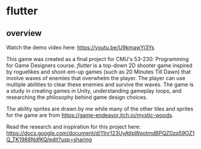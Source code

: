 # flutter
## overview
Watch the demo video here: https://youtu.be/U9kmawYi3Ys

This game was created as a final project for CMU's 53-230: Programming for Game Designers course. *flutter* is a top-down 2D shooter game inspired by roguelikes and shoot-em-up games (such as 20 Minutes Till Dawn) that involve waves of enemies that overwhelm the player. The player can use multiple abilities to clear these enemies and survive the waves. The game is a study in creating games in Unity, understanding gameplay loops, and researching the philosophy behind game design choices.

The ability sprites are drawn by me while many of the other tiles and sprites for the game are from https://game-endeavor.itch.io/mystic-woods.

Read the research and inspiration for this project here: https://docs.google.com/document/d/11nr123UyAtIpWqotmdBPQZ0zq59OZ1Q_TK1988NdfKQ/edit?usp=sharing
